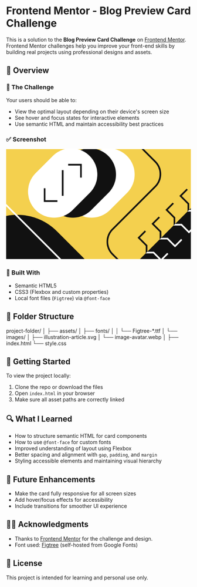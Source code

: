 # Frontend Mentor - Blog Preview Card Challenge

This is a solution to the **Blog Preview Card Challenge** on [Frontend Mentor](https://www.frontendmentor.io/). Frontend Mentor challenges help you improve your front-end skills by building real projects using professional designs and assets.

## 📝 Overview

### 🔗 The Challenge

Your users should be able to:

- View the optimal layout depending on their device's screen size
- See hover and focus states for interactive elements
- Use semantic HTML and maintain accessibility best practices

### ✅ Screenshot

![Blog Post Card Screenshot](./assets/images/illustration-article.svg)

### 🧰 Built With

- Semantic HTML5
- CSS3 (Flexbox and custom properties)
- Local font files (`Figtree`) via `@font-face`

## 📁 Folder Structure

project-folder/ │
                ├── assets/ │
                            ├── fonts/ │ 
                                       │ └── Figtree-*.ttf 
                            │
                            └── images/ │ ├── illustration-article.svg │ └── image-avatar.webp
                │
                ├── index.html
                └── style.css


## 🚀 Getting Started

To view the project locally:

1. Clone the repo or download the files
2. Open `index.html` in your browser
3. Make sure all asset paths are correctly linked

## 🔍 What I Learned

- How to structure semantic HTML for card components
- How to use `@font-face` for custom fonts
- Improved understanding of layout using Flexbox
- Better spacing and alignment with `gap`, `padding`, and `margin`
- Styling accessible elements and maintaining visual hierarchy

## 🚧 Future Enhancements

- Make the card fully responsive for all screen sizes
- Add hover/focus effects for accessibility
- Include transitions for smoother UI experience

## 🧑‍🎓 Acknowledgments

- Thanks to [Frontend Mentor](https://www.frontendmentor.io/) for the challenge and design.
- Font used: [Figtree](https://fonts.google.com/specimen/Figtree) (self-hosted from Google Fonts)

## 📜 License

This project is intended for learning and personal use only.

